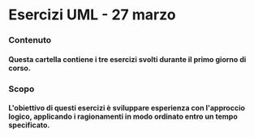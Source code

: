 <h1> Esercizi UML - 27 marzo</h1>

###
<h3> Contenuto</h3>

<h4> Questa cartella contiene i tre esercizi svolti durante il primo giorno di corso. </h4>

###
<h3> Scopo </h3>
<h4> L'obiettivo di questi esercizi è sviluppare esperienza con l'approccio logico, applicando i ragionamenti in modo ordinato entro un tempo specificato. </h4>
